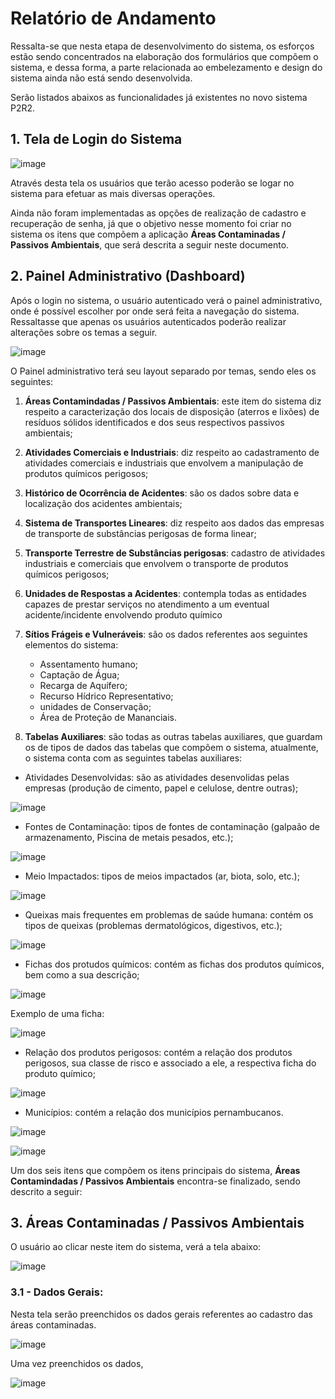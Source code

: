 # Relatório de Andamento

Ressalta-se que nesta etapa de desenvolvimento do sistema, os esforços estão sendo concentrados na elaboração dos formulários que compõem o sistema, e dessa forma, a parte relacionada ao embelezamento e design do sistema ainda não está sendo desenvolvida.

Serão listados abaixos as funcionalidades já existentes no novo sistema P2R2.


## 1. Tela de Login do Sistema

![image](new/login.png)

Através desta tela os usuários que terão acesso poderão se logar no sistema para efetuar as mais diversas operações.

Ainda não foram implementadas as opções de realização de cadastro e recuperação de senha, já que o objetivo nesse momento foi criar no sistema os itens que compõem a aplicação **Áreas Contaminadas / Passivos Ambientais**, que será descrita a seguir neste documento. 	

## 2. Painel Administrativo (Dashboard)

Após o login no sistema, o usuário autenticado verá o painel administrativo, onde é possível escolher por onde será feita a navegação do sistema. Ressaltasse que apenas os usuários autenticados poderão realizar alterações sobre os temas a seguir.

![image](new/dash.png)

O Painel administrativo terá seu layout separado por temas, sendo eles os seguintes:


1. **Áreas Contamindadas / Passivos Ambientais**: este item do sistema diz respeito a caracterização dos locais de disposição (aterros e lixões) de resíduos sólidos identificados e dos seus respectivos passivos ambientais;
2. **Atividades Comerciais e Industriais**: diz respeito ao cadastramento de atividades comerciais e industriais que envolvem a manipulação de produtos químicos perigosos;
3. **Histórico de Ocorrência de Acidentes**: são os dados sobre data e localização dos acidentes ambientais;
4. **Sistema de Transportes Lineares**: diz respeito aos dados das empresas de transporte de substâncias perigosas de forma linear;
5. **Transporte Terrestre de Substâncias perigosas**: cadastro de atividades industriais e comerciais que envolvem o transporte de produtos químicos perigosos;
6. **Unidades de Respostas a Acidentes**: contempla todas as entidades capazes de prestar serviços no atendimento a um eventual acidente/incidente envolvendo produto químico
7. **Sítios Frágeis e Vulneráveis**: são os dados referentes aos seguintes elementos do sistema:
	* Assentamento humano;
	* Captação de Água;
	* Recarga de Aquífero;
	* Recurso Hídrico Representativo;
	* unidades de Conservação;
	* Área de Proteção de Mananciais.


8. **Tabelas Auxiliares**: são todas as outras tabelas auxiliares, que guardam os de tipos de dados das tabelas que compõem o sistema, atualmente, o sistema conta com as seguintes tabelas auxiliares:


* Atividades Desenvolvidas: são as atividades desenvolidas pelas empresas (produção de cimento, papel e celulose, dentre outras);

![image](new/ativ.png)

* Fontes de Contaminação: tipos de fontes de contaminação (galpaão de armazenamento, Piscina de metais pesados, etc.);

![image](new/fonte.png)

* Meio Impactados: tipos de meios impactados (ar, biota, solo, etc.);

![image](new/meio.png)
	
* Queixas mais frequentes em problemas de saúde humana: contém os tipos de queixas (problemas dermatológicos, digestivos, etc.);

![image](new/queixas.png)
	
* Fichas dos protudos químicos: contém as fichas dos produtos químicos, bem como a sua descrição;

![image](new/fichas.png)

Exemplo de uma ficha: 

![image](new/fichas_2.png)

* Relação dos produtos perigosos: contém a relação dos produtos perigosos, sua classe de risco e associado a ele, a respectiva ficha do produto químico;

![image](new/relacao.png)
	
* Municípios: contém a relação dos municípios pernambucanos.

![image](new/municipios.png)

![image](new/muni_detalhe.png)


Um dos seis itens que compõem os itens principais do sistema, **Áreas Contamindadas / Passivos Ambientais** encontra-se finalizado, sendo descrito a seguir:

## 3. Áreas Contaminadas / Passivos Ambientais

O usuário ao clicar neste item do sistema, verá a tela abaixo:

![image](new/dash.png)


### 3.1 - Dados Gerais:

Nesta tela serão preenchidos os dados gerais referentes ao cadastro das áreas contaminadas.

![image](new/ex_areas.png)


Uma vez preenchidos os dados,

![image](new/ex2.png)




